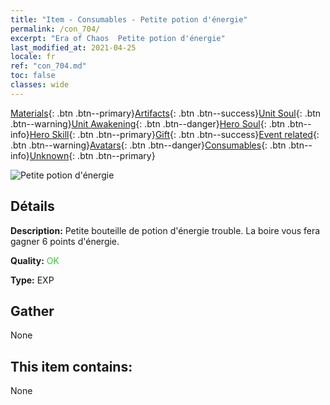 ```yaml
---
title: "Item - Consumables - Petite potion d'énergie"
permalink: /con_704/
excerpt: "Era of Chaos  Petite potion d'énergie"
last_modified_at: 2021-04-25
locale: fr
ref: "con_704.md"
toc: false
classes: wide
---
```

 [Materials](/ItemsFR/){: .btn .btn--primary}[Artifacts](/ItemsFR/Artifacts/){: .btn .btn--success}[Unit Soul](/ItemsFR/UnitSoul/){: .btn .btn--warning}[Unit Awakening](/ItemsFR/UnitAwakening/){: .btn .btn--danger}[Hero Soul](/ItemsFR/HeroSoul/){: .btn .btn--info}[Hero Skill](/ItemsFR/HeroSkill/){: .btn .btn--primary}[Gift](/ItemsFR/Gift/){: .btn .btn--success}[Event related](/ItemsFR/Events/){: .btn .btn--warning}[Avatars](/ItemsFR/Avatars/){: .btn .btn--danger}[Consumables](/ItemsFR/Consumables/){: .btn .btn--info}[Unknown](/ItemsFR/Unknown/){: .btn .btn--primary}

 ![Petite potion d'énergie](/images/t/i_504.png)

## Détails
 **Description:** Petite bouteille de potion d'énergie trouble. La boire vous fera gagner 6 points d'énergie.

 **Quality:** <span style="color: #32CD32">OK</span>

 **Type:** EXP

## Gather

  None

## This item contains:

  None

